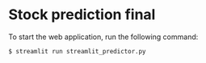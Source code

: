 # Stock prediction final
To start the web application, run the following command:
```console
$ streamlit run streamlit_predictor.py
```
